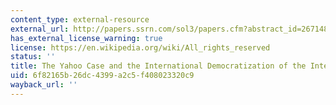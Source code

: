 ```yaml
---
content_type: external-resource
external_url: http://papers.ssrn.com/sol3/papers.cfm?abstract_id=267148
has_external_license_warning: true
license: https://en.wikipedia.org/wiki/All_rights_reserved
status: ''
title: The Yahoo Case and the International Democratization of the Internet
uid: 6f82165b-26dc-4399-a2c5-f408023320c9
wayback_url: ''
---
```

